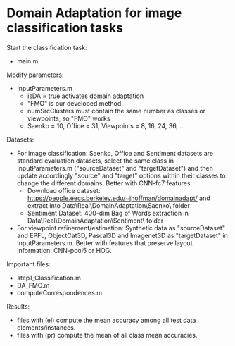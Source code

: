 # Domain Adaptation for image classification tasks

Start the classification task:
- main.m

Modify parameters:
- InputParameters.m
  - isDA = true activates domain adaptation 
  - "FMO" is our developed method 
  - numSrcClusters must contain the same number as classes or viewpoints, so "FMO" works 
  - Saenko = 10, Office = 31, Viewpoints = 8, 16, 24, 36, ...
 
Datasets:
- For image classification: Saenko, Office and Sentiment datasets are standard evaluation datasets, select the same class in InputParameters.m ("sourceDataset" and "targetDataset") and then update accordingly "source" and "target" options within their classes to change the different domains. Better with CNN-fc7 features:
  - Download office dataset: https://people.eecs.berkeley.edu/~jhoffman/domainadapt/ and extract into Data\Real\DomainAdaptation\Saenko\  folder
  - Sentiment Dataset: 400-dim Bag of Words extraction in Data\Real\DomainAdaptation\Sentiment\ folder
- For viewpoint refinement/estimation: Synthetic data as "sourceDataset" and EPFL, ObjectCat3D, Pascal3D and Imagenet3D as "targetDataset" in InputParameters.m. Better with features that preserve layout information: CNN-pool5 or HOG.

Important files:
- step1_Classification.m
- DA_FMO.m
- computeCorrespondences.m

Results:
- files with (el) compute the mean accuracy among all test data elements/instances.
- files with (pr) compute the mean of all class mean accuracies.
